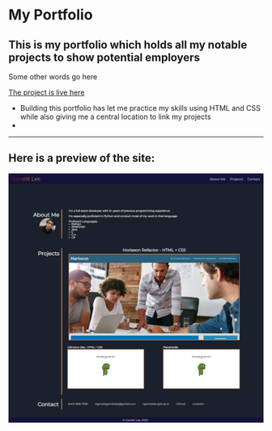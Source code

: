 # My Portfolio

## This is my portfolio which holds all my notable projects to show potential employers

Some other words go here

[The project is live here](https://rgarrettlee.github.io/portfolio)

- Building this portfolio has let me practice my skills using HTML and CSS while also giving me a central location to link my projects
- 

---
## Here is a preview of the site:

![mockup](./assets/images/mockup.png)

